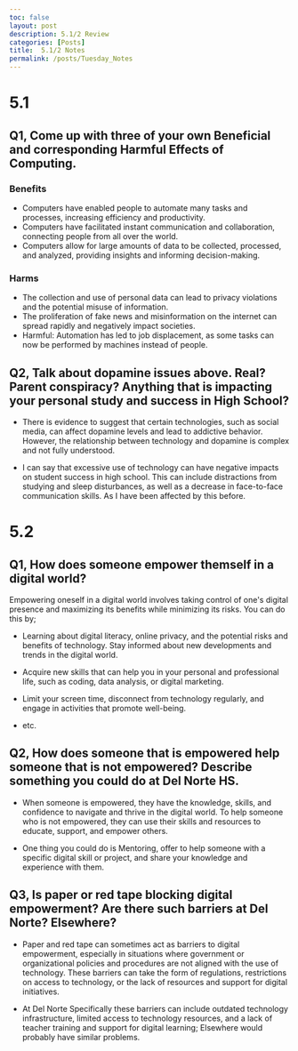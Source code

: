 ```yaml
---
toc: false
layout: post
description: 5.1/2 Review
categories: [Posts]
title:  5.1/2 Notes
permalink: /posts/Tuesday_Notes
---
```


# 5.1

## Q1, Come up with three of your own Beneficial and corresponding Harmful Effects of Computing.

### Benefits

- Computers have enabled people to automate many tasks and processes, increasing efficiency and productivity.
- Computers have facilitated instant communication and collaboration, connecting people from all over the world.
- Computers allow for large amounts of data to be collected, processed, and analyzed, providing insights and informing decision-making.

### Harms

-  The collection and use of personal data can lead to privacy violations and the potential misuse of information.
-  The proliferation of fake news and misinformation on the internet can spread rapidly and negatively impact societies.
- Harmful: Automation has led to job displacement, as some tasks can now be performed by machines instead of people.

## Q2, Talk about dopamine issues above. Real? Parent conspiracy? Anything that is impacting your personal study and success in High School?

-  There is evidence to suggest that certain technologies, such as social media, can affect dopamine levels and lead to addictive behavior. However, the relationship between technology and dopamine is complex and not fully understood.

- I can say that excessive use of technology can have negative impacts on student success in high school. This can include distractions from studying and sleep disturbances, as well as a decrease in face-to-face communication skills. As I have been affected by this before.

# 5.2

## Q1, How does someone empower themself in a digital world?

Empowering oneself in a digital world involves taking control of one's digital presence and maximizing its benefits while minimizing its risks. You can do this by;

- Learning about digital literacy, online privacy, and the potential risks and benefits of technology. Stay informed about new developments and trends in the digital world.

- Acquire new skills that can help you in your personal and professional life, such as coding, data analysis, or digital marketing.

- Limit your screen time, disconnect from technology regularly, and engage in activities that promote well-being.

- etc.

## Q2, How does someone that is empowered help someone that is not empowered? Describe something you could do at Del Norte HS.

- When someone is empowered, they have the knowledge, skills, and confidence to navigate and thrive in the digital world. To help someone who is not empowered, they can use their skills and resources to educate, support, and empower others.

- One thing you could do is Mentoring, offer to help someone with a specific digital skill or project, and share your knowledge and experience with them.

## Q3, Is paper or red tape blocking digital empowerment? Are there such barriers at Del Norte? Elsewhere?

- Paper and red tape can sometimes act as barriers to digital empowerment, especially in situations where government or organizational policies and procedures are not aligned with the use of technology. These barriers can take the form of regulations, restrictions on access to technology, or the lack of resources and support for digital initiatives.

- At Del Norte Specifically these barriers can include outdated technology infrastructure, limited access to technology resources, and a lack of teacher training and support for digital learning; Elsewhere would probably have similar problems.

